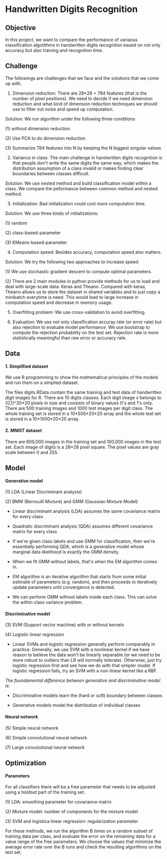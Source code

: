 # **Handwritten Digits Recognition**
## **Objective**

In this project, we want to compare the performance of variaous classification algotithms in handwritten digits recognition based on not only accuracy but also training and recognition time. 

## **Challenge**

The followings are challenges that we face and the solutions that we come up with. 

1. Dimension reduction: There are 28*28 = 784 features (that is the number of pixel positions). We need to decide if we need dimension reduction and what kind of dimension reduction techniques we should use to filter out noise and speed up computation. 

Solution: We run algorithm under the following three conditions

(1) without dimension reduction

(2) Use PCA to do dimension reduction

(3) Summarize 784 features into N by keeping the N biggest singular values

2. Variance in class: The main challenge in handwritten digits recognition is that people don't write the same digits the same way, which makes the distribution assumption of a class invalid or makes finding clear boundaries between classes difficult. 

Solution: We use nested method and build classification model within a class. We compare the peformance between common method and nested method. 

3. Initialization: Bad initialization could cost more computation time.

Solution: We use three kinds of initializations:

(1) random

(2) class-based-parameter

(3) KMeans-based-parameter

4. Computation speed: Besides accuracy, computation speed also matters. 

Solution: We try the following two approaches to increase speed:

(1) We use stochastic gradient descent to compute optimal parameters. 

(2) There are 2 main modules in python provide methods for us to load and deal with large-scale data: Keras and Theano. Compared with keras, Theano allows us to store the dataset in shared variables and to just copy a minibatch everytime is need. This would lead to large increase in computation speed and decrease in memory usage. 

5. Overfitting problem: We use cross-validation to avoid overfitting.

6. Evaluation: We use not only classification accuray rate (or error rate) but also rejection to evaluate model performance. We use bootstrap to compute the rejection probability on the test set. Rejection rate is more statistically meaningful than raw error or accuracy rate. 


## **Data**
#### 1. Simplified dataset
We use R programming to show the mathematical principles of the models and run them on a simplied dataset.

The files digits.RData contain the same training and test data of handwritten digit images for R. There are 10 digits classes. Each digit image x belongs to {0,1}^20\*20 pixels in size and consists of binary values 0's and 1's only. There are 500 training images and 1000 test images per digit class. The whole training set is stored in a 10\*500\*20\*20 array and the whole test set is stored in a 10\*1000\*20\*20 array.

#### 2. MNIST dataset
There are 600,000 images in the training set and 100,000 images in the test set. Each image of digits is a 28*28 pixel square. The pixel values are gray scale between 0 and 255.   


## **Model**
#### Generative model 

(1) LDA (Linear Discriminant analysis) 

(2) BMM (Bernoulli Mixture) and GMM (Gaussian Mixture Model) 

- Linear discriminant analysis (LDA) assumes the same covariance matrix for every class

- Quadratic discriminant analysis (QDA) assumes different covariance matrix for every class

- If we're given class labels and use GMM for classification, then we're essentially performing QDA, which is a generative model whose marginal data likelihood is exactly the GMM density.

- When we fit GMM without labels, that's when the EM algorithm comes in. 

- EM algorithm is an iterative algorithm that starts from some initial estimate of parameters (e.g. random), and then proceeds to iteratively update parameters until convergence is detected. 

- We can perform GMM without labels inside each class. This can solve the within class variance problem. 

#### Discriminative model

(3) SVM (Support vector machine) with or without kernels

(4) Logistic linear regression

- Linear SVMs and logistic regression generally perform comparably in practice. Generally, we use SVM with a nonlinear kernel if we have reason to believe the data won't be linearly separable (or we need to be more robust to outliers than LR will normally tolerate). Otherwise, just try logistic regression first and see how we do with that simpler model. If logistic regression fails, try an SVM with a non-linear kernel like a RBF.

_The foundamental difference between generative and discriminative model is_:

- Discriminative models learn the (hard or soft) boundary between classes

- Generative models model the distribution of individual classes

#### Neural network

(5) Simple neural network 
 
(6) Simple convolutional neural network 

(7) Large convolutional neural network


## **Optimization**
#### Parameters
For all classifiers there will be a free parameter that needs to be adjusted using a holdout part of the training set. 

(1) LDA: smoothing parameter for covariance matrix 

(2) Mixture model: number of components for the mixture model 

(3) SVM and logistica linear regression: regularization parameter 

For these methods, we run the algorithm B times on a random subset of training data per class, and evaluate the error on the remaining data for a value range of the free parameters. We choose the values that minimize the average error rate over the B runs and check the resulting algorithms on the test set.



